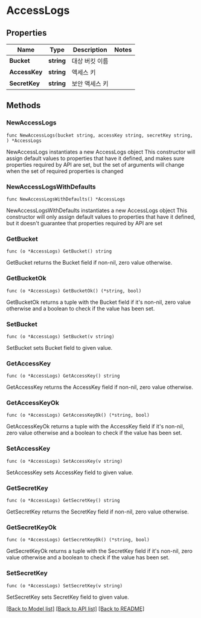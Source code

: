 # AccessLogs

## Properties

Name | Type | Description | Notes
------------ | ------------- | ------------- | -------------
**Bucket** | **string** | 대상 버킷 이름 | 
**AccessKey** | **string** | 액세스 키 | 
**SecretKey** | **string** | 보안 액세스 키 | 

## Methods

### NewAccessLogs

`func NewAccessLogs(bucket string, accessKey string, secretKey string, ) *AccessLogs`

NewAccessLogs instantiates a new AccessLogs object
This constructor will assign default values to properties that have it defined,
and makes sure properties required by API are set, but the set of arguments
will change when the set of required properties is changed

### NewAccessLogsWithDefaults

`func NewAccessLogsWithDefaults() *AccessLogs`

NewAccessLogsWithDefaults instantiates a new AccessLogs object
This constructor will only assign default values to properties that have it defined,
but it doesn't guarantee that properties required by API are set

### GetBucket

`func (o *AccessLogs) GetBucket() string`

GetBucket returns the Bucket field if non-nil, zero value otherwise.

### GetBucketOk

`func (o *AccessLogs) GetBucketOk() (*string, bool)`

GetBucketOk returns a tuple with the Bucket field if it's non-nil, zero value otherwise
and a boolean to check if the value has been set.

### SetBucket

`func (o *AccessLogs) SetBucket(v string)`

SetBucket sets Bucket field to given value.


### GetAccessKey

`func (o *AccessLogs) GetAccessKey() string`

GetAccessKey returns the AccessKey field if non-nil, zero value otherwise.

### GetAccessKeyOk

`func (o *AccessLogs) GetAccessKeyOk() (*string, bool)`

GetAccessKeyOk returns a tuple with the AccessKey field if it's non-nil, zero value otherwise
and a boolean to check if the value has been set.

### SetAccessKey

`func (o *AccessLogs) SetAccessKey(v string)`

SetAccessKey sets AccessKey field to given value.


### GetSecretKey

`func (o *AccessLogs) GetSecretKey() string`

GetSecretKey returns the SecretKey field if non-nil, zero value otherwise.

### GetSecretKeyOk

`func (o *AccessLogs) GetSecretKeyOk() (*string, bool)`

GetSecretKeyOk returns a tuple with the SecretKey field if it's non-nil, zero value otherwise
and a boolean to check if the value has been set.

### SetSecretKey

`func (o *AccessLogs) SetSecretKey(v string)`

SetSecretKey sets SecretKey field to given value.



[[Back to Model list]](../README.md#documentation-for-models) [[Back to API list]](../README.md#documentation-for-api-endpoints) [[Back to README]](../README.md)


